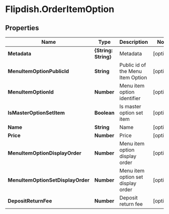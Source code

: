 # Flipdish.OrderItemOption

## Properties
Name | Type | Description | Notes
------------ | ------------- | ------------- | -------------
**Metadata** | **{String: String}** | Metadata | [optional] 
**MenuItemOptionPublicId** | **String** | Public id of the Menu Item Option | [optional] 
**MenuItemOptionId** | **Number** | Menu item option identifier | [optional] 
**IsMasterOptionSetItem** | **Boolean** | Is master option set item | [optional] 
**Name** | **String** | Name | [optional] 
**Price** | **Number** | Price | [optional] 
**MenuItemOptionDisplayOrder** | **Number** | Menu item option display order | [optional] 
**MenuItemOptionSetDisplayOrder** | **Number** | Menu item option set display order | [optional] 
**DepositReturnFee** | **Number** | Deposit return fee | [optional] 


